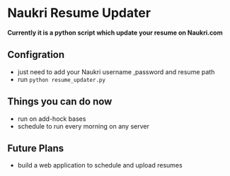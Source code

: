 # Naukri Resume Updater

**Currently it is a python script which update your resume on Naukri.com**
## Configration
- just need to add your Naukri username ,password and resume path
- run ```python resume_updater.py ```

## Things you can do now
-  run on add-hock bases
-  schedule to run every morning on any server

## Future Plans
- build a web application to schedule and upload resumes
